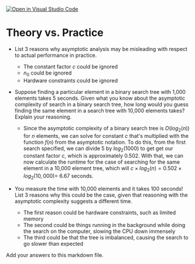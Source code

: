 [![Open in Visual Studio Code](https://classroom.github.com/assets/open-in-vscode-718a45dd9cf7e7f842a935f5ebbe5719a5e09af4491e668f4dbf3b35d5cca122.svg)](https://classroom.github.com/online_ide?assignment_repo_id=12049056&assignment_repo_type=AssignmentRepo)
# Theory vs. Practice

- List 3 reasons why asymptotic analysis may be misleading with respect to
  actual performance in practice.
  - The constant factor $c$ could be ignored 
  - $n_{0}$ could be ignored  
  - Hardware constraints could be ignored 

- Suppose finding a particular element in a binary search tree with 1,000
  elements takes 5 seconds. Given what you know about the asymptotic complexity
  of search in a binary search tree, how long would you guess finding the same
  element in a search tree with 10,000 elements takes? Explain your reasoning.

  - Since the asymptotic complexity of a binary search tree is $O(log_{2}(n))$ for $n$ elements, we can solve for constant $c$ that's multiplied with the function $f(n)$ from the asymptotic notation. To do this, from the first search specified, we can divide 5 by $log_{2}(1000)$ to get get our constant factor $c$, which is approximately 0.502. With that, we can now calculate the runtime for the case of searching for the same element in a 10,000 element tree, which will $c\times log_{2}(n) = 0.502\times log_{2}(10,000) =$ 6.67 seconds. 

- You measure the time with 10,000 elements and it takes 100 seconds! List 3
  reasons why this could be the case, given that reasoning with the asymptotic
  complexity suggests a different time.
  - The first reason could be hardware constraints, such as limited memory
  - The second could be things running in the background while doing the search on the computer, slowing the CPU down immensely
  - The third could be that the tree is imbalanced, causing the search to go slower than expected

Add your answers to this markdown file.
